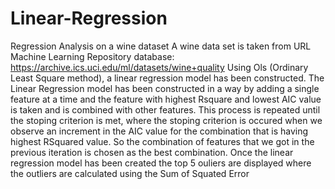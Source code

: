 # Linear-Regression
Regression Analysis on a wine dataset
A wine data set is taken from URL Machine Learning Repository database: https://archive.ics.uci.edu/ml/datasets/wine+quality
Using Ols (Ordinary Least Square method), a linear regression model has been constructed.
The Linear Regression model has been constructed in a way by adding a single feature at a time and the feature with highest Rsquare and lowest AIC value is taken and is combined with other features.
This process is repeated until the stoping criterion is met, where the stoping criterion is occured when we observe an increment in the AIC value for the combination that is having highest RSquared value. 
So the combination of features that we got in the previous iteration is chosen as the best combination.
Once the linear regression model has been created the top 5 ouliers are displayed where the outliers are calculated using the Sum of Squated Error
